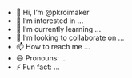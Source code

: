 - 👋 Hi, I’m @pkroimaker
- 👀 I’m interested in ...
- 🌱 I’m currently learning ...
- 💞️ I’m looking to collaborate on ...
- 📫 How to reach me ...
- 😄 Pronouns: ...
- ⚡ Fun fact: ...

<!---
pkroimaker/pkroimaker is a ✨ special ✨ repository because its `README.md` (this file) appears on your GitHub profile.
You can click the Preview link to take a look at your changes.
--->
